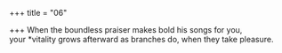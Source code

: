 +++
title = "06"

+++
When the boundless praiser makes bold his songs for you,  
your *vitality grows afterward as branches do, when they take pleasure.  